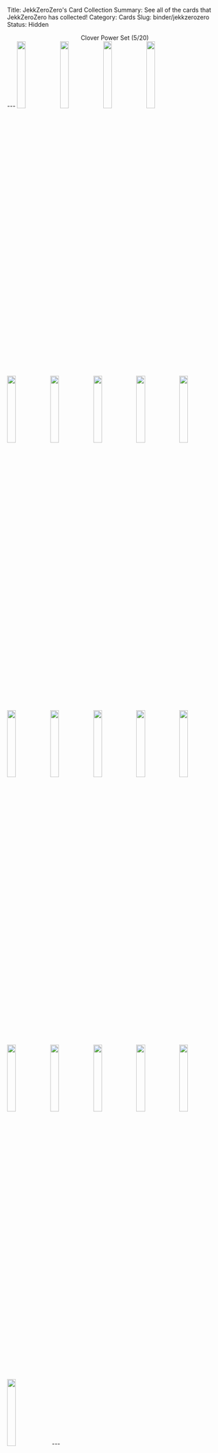 Title: JekkZeroZero's Card Collection
Summary: See all of the cards that JekkZeroZero has collected!
Category: Cards
Slug: binder/jekkzerozero
Status: Hidden

<center>Clover Power Set (5/20)</center>
---
<img src='/images/cards/back-small.png' width='20%'><img src='/images/cards/back-small.png' width='20%'><img src='/images/cards/back-small.png' width='20%'><img src='/images/cards/back-small.png' width='20%'><img src='/images/cards/back-small.png' width='20%'><img src='/images/cards/back-small.png' width='20%'><a href='/card/c4ce84b15fed7/'><img src='/images/cards/c4ce84b15fed7-small.png' width='20%'></a><a href='/card/b92b48f7f5e28/'><img src='/images/cards/b92b48f7f5e28-small.png' width='20%'></a><a href='/card/96487ec96fb09/'><img src='/images/cards/96487ec96fb09-small.png' width='20%'></a><a href='/card/9489c9ff45ad10/'><img src='/images/cards/9489c9ff45ad10-small.png' width='20%'></a><img src='/images/cards/back-small.png' width='20%'><a href='/card/d7064d6712ea12/'><img src='/images/cards/d7064d6712ea12-small.png' width='20%'></a><img src='/images/cards/back-small.png' width='20%'><img src='/images/cards/back-small.png' width='20%'><img src='/images/cards/back-small.png' width='20%'><img src='/images/cards/back-small.png' width='20%'><img src='/images/cards/back-small.png' width='20%'><img src='/images/cards/back-small.png' width='20%'><img src='/images/cards/back-small.png' width='20%'><img src='/images/cards/back-small.png' width='20%'>
---
<center><h2>Event Cards (1)</h2></center>
---
<center><a href='/card/b8ad08aca188/'><img src='/images/cards/b8ad08aca188-small.png' width='20%'></a></center>